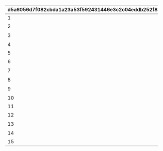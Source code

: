 |d5a6056d7f082cbda1a23a53f592431446e3c2c04eddb252f85d826320887ab5|37c4f558ca6fee189a6735f1a05019ce70f9d182420c93c38c7fbbe843972fe9|5fc88d982df3e89f24ff53e4099727606867c2a642054975daa76d0e288a3895|9376f035d0fa1afa4bae5a74b68049d0c92bbbea8eaeda1897ce40c5887f7a2e|6e4ab255babc850c1910898e5515cf2b21b1072a2db977d2b645766a944863e6|d6d9346c557529531a3e152e9a8e7f8558c641bddbc59bb381176b4dcf6dcd42|8f62facd733e805ec7f34e44570d557d85465b8d0d7780673d9eed1319e918a1|67d02401fdcab9d6ccdd02025b659e4a86c3e8627b75045f193239761ae66c28|0f876256510977144aafe3711916875d7c5e8860f773c35836b25223c800c517|da17d9d4c59fb5cb726e216faedd8d78a32335b191ac6061785afafca3561b76|
| --- | --- | --- | --- | --- | --- | --- | --- | --- | --- |
|1|1|||5038600|0|20023105|1|11|0|
|2|1|高等部１年　チエル|次世代へ継承すべき新言語|0|0|20023105|0|12|0|
|3|1|高等部２年　クロエ|私はとても作文が苦手です|0|0|20023107|0|13|0|
|4|1|高等部３年　ユニ|飛翔へと至るまで|0|0|20023109|0|14|0|
|5|2|||5038601|0|20023111|2|21|0|
|6|2|記入担当　アキノ|閃きましたわ！|0|0|20023111|0|22|0|
|7|2|記入担当　タマキ|組み立てにゃ！|0|0|20023112|0|23|0|
|8|2|記入担当　ユカリ|私こんなの書いたっけ…？|0|0|20023113|0|24|0|
|9|2|記入担当　ミフユ|このままにしておけないわ|0|0|20023114|0|25|0|
|10|2|総括|特別講座を終えて|0|0|20023115|0|26|0|
|11|3|||5038602|1|20023115|2|31|0|
|12|3|浪漫継承計画|開発記－考察|0|1|20023115|0|32|0|
|13|3|未全充溢計画|開発記－試作機完成|0|2|20023115|0|33|0|
|14|3|画竜点睛計画|開発記－最終工程|0|3|20023115|0|34|0|
|15|3|||5038603|3|20023115|3|35|2022/01/17 15:00:00|